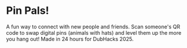 # Pin Pals!
A fun way to connect with new people and friends. Scan someone's QR code to swap digital pins (animals with hats) and level them up the more you hang out!
Made in 24 hours for DubHacks 2025.